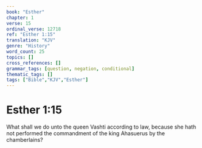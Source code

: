 ```yaml
---
book: "Esther"
chapter: 1
verse: 15
ordinal_verse: 12718
ref: "Esther 1:15"
translation: "KJV"
genre: "History"
word_count: 25
topics: []
cross_references: []
grammar_tags: [question, negation, conditional]
thematic_tags: []
tags: ["Bible","KJV","Esther"]
---
```


# Esther 1:15

What shall we do unto the queen Vashti according to law, because she hath not performed the commandment of the king Ahasuerus by the chamberlains?

